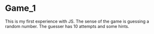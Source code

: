 # Game_1
This is my first experience with JS. The sense of the game is guessing a random number. The guesser has 10 attempts and some hints.

